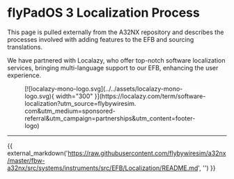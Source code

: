 # flyPadOS 3 Localization Process

This page is pulled externally from the A32NX repository and describes the processes involved with adding features to the EFB and sourcing translations.

We have partnered with Localazy, who offer top-notch software localization services, bringing multi-language support to our EFB, enhancing the user experience.

<figure markdown>
  [![localazy-mono-logo.svg](../../assets/localazy-mono-logo.svg){ width="300" }](https://localazy.com/term/software-localization?utm_source=flybywiresim.
com&utm_medium=sponsored-referral&utm_campaign=partnerships&utm_content=footer-logo)
</figure>

---

{{ external_markdown('https://raw.githubusercontent.com/flybywiresim/a32nx/master/fbw-a32nx/src/systems/instruments/src/EFB/Localization/README.md', '') }}